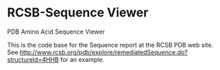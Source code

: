 RCSB-Sequence Viewer
===================

PDB Amino Acid Sequence Viewer

This is the code base for the Sequence report at the RCSB PDB web site. See http://www.rcsb.org/pdb/explore/remediatedSequence.do?structureId=4HHB for an example.

